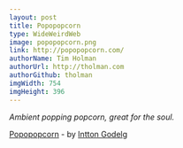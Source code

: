 ```yaml
---
layout: post
title: Popopopcorn
type: WideWeirdWeb
image: popopopcorn.png
link: http://popopopcorn.com/
authorName: Tim Holman
authorUrl: http://tholman.com
authorGithub: tholman
imgWidth: 754
imgHeight: 396
---
```


_Ambient popping popcorn, great for the soul._

[Popopopcorn](http://popopopcorn.com/) - by [Intton Godelg](https://www.behance.net/intton)
